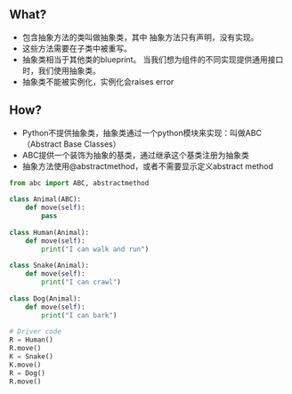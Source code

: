 ## What?
- 包含抽象方法的类叫做抽象类，其中 抽象方法只有声明，没有实现。
- 这些方法需要在子类中被重写。
- 抽象类相当于其他类的blueprint。 当我们想为组件的不同实现提供通用接口时，我们使用抽象类。
- 抽象类不能被实例化，实例化会raises error

## How?
- Python不提供抽象类，抽象类通过一个python模块来实现：叫做ABC（Abstract Base Classes）
- ABC提供一个装饰为抽象的基类，通过继承这个基类注册为抽象类
- 抽象方法使用@abstractmethod，或者不需要显示定义abstract method
```python
from abc import ABC, abstractmethod  
  
class Animal(ABC):  
    def move(self):  
        pass  
  
class Human(Animal):  
    def move(self):  
        print("I can walk and run")  
  
class Snake(Animal):  
    def move(self):  
        print("I can crawl")  
  
class Dog(Animal):  
    def move(self):  
        print("I can bark")  
  
# Driver code  
R = Human()  
R.move()  
K = Snake()  
K.move()  
R = Dog()  
R.move()
```

